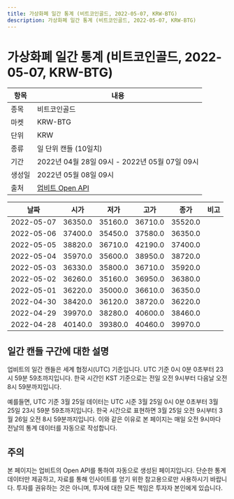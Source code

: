 ```yaml
---
title: 가상화폐 일간 통계 (비트코인골드, 2022-05-07, KRW-BTG)
description: 가상화폐 일간 통계 (비트코인골드, 2022-05-07, KRW-BTG)
---
```



가상화폐 일간 통계 (비트코인골드, 2022-05-07, KRW-BTG)
===

|항목|내용|
|--|--|
|종목|비트코인골드|
|마켓|KRW-BTG|
|단위|KRW|
|종류|일 단위 캔들 (10일치)|
|기간|2022년 04월 28일 09시 - 2022년 05월 07일 09시|
|생성일|2022년 05월 08일 09시|
|출처|[업비트 Open API](https://docs.upbit.com)|


|날짜|시가|저가|고가|종가|비고|
|--|--|--|--|--|--|
|2022-05-07|36350.0|35160.0|36710.0|35520.0|    |
|2022-05-06|37400.0|35450.0|37580.0|36350.0|    |
|2022-05-05|38820.0|36710.0|42190.0|37400.0|    |
|2022-05-04|35970.0|35600.0|38950.0|38720.0|    |
|2022-05-03|36330.0|35800.0|36710.0|35920.0|    |
|2022-05-02|36260.0|35160.0|36950.0|36380.0|    |
|2022-05-01|36220.0|35000.0|36610.0|36350.0|    |
|2022-04-30|38420.0|36120.0|38720.0|36220.0|    |
|2022-04-29|39970.0|38280.0|40600.0|38460.0|    |
|2022-04-28|40140.0|39380.0|40460.0|39970.0|    |


일간 캔들 구간에 대한 설명
---


업비트의 일간 캔들은 세계 협정시(UTC) 기준입니다. 
UTC 기준 0시 0분 0초부터 23시 59분 59초까지입니다. 
한국 시간인 KST 기준으로는 전일 오전 9시부터 다음날 오전 8시 59분까지입니다. 


예를들면, UTC 기준 3월 25일 데이터는 UTC 시준 3월 25일 0시 0분 0초부터 3월 25일 23시 59분 59초까지입니다. 
한국 시간으로 표현하면 3월 25일 오전 9시부터 3월 26일 오전 8시 59분까지입니다. 
이와 같은 이유로 본 페이지는 매일 오전 9시마다 전날의 통계 데이터를 자동으로 작성합니다. 


주의
---


본 페이지는 업비트의 Open API를 통하여 자동으로 생성된 페이지입니다. 
단순한 통계 데이터만 제공하고, 자료를 통해 인사이트를 얻기 위한 참고용으로만 사용하시기 바랍니다. 
투자를 권유하는 것은 아니며, 투자에 대한 모든 책임은 투자자 본인에게 있습니다. 
